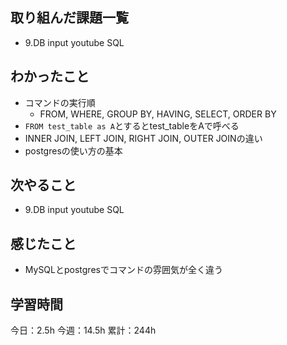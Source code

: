 ## 取り組んだ課題一覧

- 9.DB input youtube SQL

## わかったこと

- コマンドの実行順
  - FROM, WHERE, GROUP BY, HAVING, SELECT, ORDER BY
- `FROM test_table as A`とするとtest_tableをAで呼べる
- INNER JOIN, LEFT JOIN, RIGHT JOIN, OUTER JOINの違い
- postgresの使い方の基本

## 次やること

- 9.DB input youtube SQL

## 感じたこと

- MySQLとpostgresでコマンドの雰囲気が全く違う

## 学習時間

今日：2.5h
今週：14.5h
累計：244h
